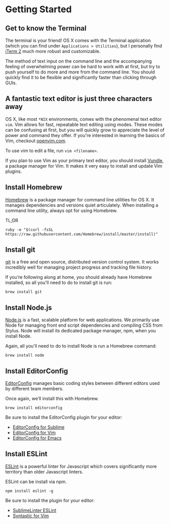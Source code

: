 Getting Started
===============

Get to know the Terminal
------------------------

The terminal is your friend! OS X comes with the Terminal application (which you can find under `Applications > Utilities`), but I personally find [iTerm 2](http://iterm2.com/) much more robust and customizable.

The method of text input on the command line and the accompanying feeling of overwhelming power can be hard to work with at first, but try to push yourself to do more and more from the command line. You should quickly find it to be flexible and significantly faster than clicking through GUIs.


A fantastic text editor is just three characters away
-----------------------------------------------------

OS X, like most `*NIX` environments, comes with the phenomenal text editor `vim`. Vim allows for fast, repeatable text editing using modes. These modes can be confusing at first, but you will quickly grow to appreciate the level of power and command they offer. If you're interested in learning the basics of Vim, checkout [openvim.com](http://www.openvim.com/).

To use vim to edit a file, run `vim <filename>`.

If you plan to use Vim as your primary text editor, you should install [Vundle](https://github.com/gmarik/Vundle.vim), a package manager for Vim. It makes it very easy to install and update Vim plugins.

Install Homebrew
----------------

[Homebrew](http://brew.sh/) is a package manager for command line utilities for OS X. It manages dependencies and versions quiet articulately. When installing a command line utility, always opt for using Homebrew.

TL;DR

`ruby -e "$(curl -fsSL https://raw.githubusercontent.com/Homebrew/install/master/install)"`

Install git
-----------

[git](http://git-scm.com/) is a free and open source, distributed version control system. It works incredibly well for managing project progress and tracking file history.

If you’re following along at home, you should already have Homebrew installed, so all you'll need to do to install git is run:

`brew install git`

Install Node.js
---------------

[Node.js](http://nodejs.org/) is a fast, scalable platform for web applications. We primarily use Node for managing front end script dependencies and compiling CSS from Stylus. Node will install its dedicated package manager, npm, when you install Node.

Again, all you'll need to do to install Node is run a Homebrew command:

`brew install node`

Install EditorConfig
--------------------

[EditorConfig](http://editorconfig.org/) manages basic coding styles between different editors used by different team members.

Once again, we’ll install this with Homebrew.

`brew install editorconfig`

Be sure to install the EditorConfig plugin for your editor:

* [EditorConfig for Sublime](https://github.com/sindresorhus/editorconfig-sublime)
* [EditorConfig for Vim](https://github.com/editorconfig/editorconfig-vim)
* [EditorConfig for Emacs](https://github.com/editorconfig/editorconfig-emacs)

Install ESLint
--------------

[ESLint](http://eslint.org/) is a powerful linter for Javascript which covers significantly more territory than older Javascript linters.

ESLint can be install via npm.

`npm install eslint -g`

Be sure to install the plugin for your editor:

* [SublimeLinter ESLint](https://github.com/roadhump/SublimeLinter-eslint)
* [Syntastic for Vim](https://github.com/scrooloose/syntastic)
